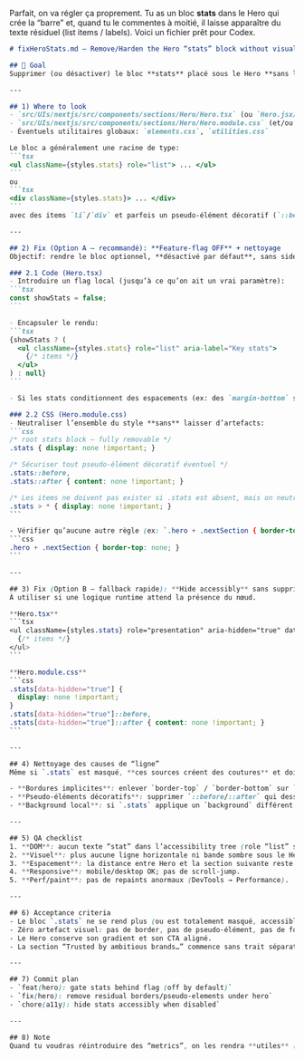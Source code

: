 ﻿Parfait, on va régler ça proprement. Tu as un bloc **stats** dans le Hero qui crée la “barre” et, quand tu le commentes à moitié, il laisse apparaître du texte résiduel (list items / labels). Voici un fichier prêt pour Codex.

````markdown
# fixHeroStats.md — Remove/Harden the Hero “stats” block without visual seams

## 🎯 Goal
Supprimer (ou désactiver) le bloc **stats** placé sous le Hero **sans laisser de ligne, de texte résiduel, ni d’espace fantôme**, et sans casser le gradient de fond ni la hiérarchie du Hero.

---

## 1) Where to look
- `src/UIs/nextjs/src/components/sections/Hero/Hero.tsx` (ou `Hero.jsx/tsx`)
- `src/UIs/nextjs/src/components/sections/Hero/Hero.module.css` (et/ou `Hero.module.scss`)
- Éventuels utilitaires globaux: `elements.css`, `utilities.css`

Le bloc a généralement une racine de type:
```tsx
<ul className={styles.stats} role="list"> ... </ul>
```
ou
```tsx
<div className={styles.stats}> ... </div>
```
avec des items `li`/`div` et parfois un pseudo-élément décoratif (`::before/::after`) servant de “trait séparateur”.

---

## 2) Fix (Option A — recommandé): **Feature-flag OFF** + nettoyage
Objectif: rendre le bloc optionnel, **désactivé par défaut**, sans side effects.

### 2.1 Code (Hero.tsx)
- Introduire un flag local (jusqu’à ce qu’on ait un vrai paramètre):
```tsx
const showStats = false;
```

- Encapsuler le rendu:
```tsx
{showStats ? (
  <ul className={styles.stats} role="list" aria-label="Key stats">
    {/* items */}
  </ul>
) : null}
```

- Si les stats conditionnent des espacements (ex: des `margin-bottom` sur le container “content”), appliquer l’espacement **sur le container**, pas sur `.stats`. Exemple: le bloc CTA garde son `margin-bottom` normal; pas d’espacement négatif pour “faire place aux stats”.

### 2.2 CSS (Hero.module.css)
- Neutraliser l’ensemble du style **sans** laisser d’artefacts:
```css
/* root stats block — fully removable */
.stats { display: none !important; }

/* Sécuriser tout pseudo-élément décoratif éventuel */
.stats::before,
.stats::after { content: none !important; }

/* Les items ne doivent pas exister si .stats est absent, mais on neutralise par prudence */
.stats > * { display: none !important; }
```

- Vérifier qu’aucune autre règle (ex: `.hero + .nextSection { border-top: 1px solid ... }`) ne crée un trait quand `.stats` est absent. Si présent, la supprimer:
```css
.hero + .nextSection { border-top: none; }
```

---

## 3) Fix (Option B — fallback rapide): **Hide accessibly** sans supprimer le DOM
À utiliser si une logique runtime attend la présence du nœud.

**Hero.tsx**
```tsx
<ul className={styles.stats} role="presentation" aria-hidden="true" data-hidden="true">
  {/* items */}
</ul>
```

**Hero.module.css**
```css
.stats[data-hidden="true"] {
  display: none !important;
}
.stats[data-hidden="true"]::before,
.stats[data-hidden="true"]::after { content: none !important; }
```

---

## 4) Nettoyage des causes de “ligne”
Même si `.stats` est masqué, **ces sources créent des coutures** et doivent être supprimées:

- **Bordures implicites**: enlever `border-top` / `border-bottom` sur `.stats`, sur le parent direct, et sur la section suivante.
- **Pseudo-éléments décoratifs**: supprimer `::before/::after` qui dessinent un filet ou une “vague” sous `.stats`.
- **Background local**: si `.stats` applique un `background` différent du `body`, le supprimer (tout doit être transparent).

---

## 5) QA checklist
1. **DOM**: aucun texte “stat” dans l’accessibility tree (role “list” supprimé ou `aria-hidden="true"`).
2. **Visuel**: plus aucune ligne horizontale ni bande sombre sous le Hero.
3. **Espacement**: la distance entre Hero et la section suivante reste cohérente (pas de trou, pas de chevauchement).
4. **Responsive**: mobile/desktop OK; pas de scroll-jump.
5. **Perf/paint**: pas de repaints anormaux (DevTools → Performance).

---

## 6) Acceptance criteria
- Le bloc `.stats` ne se rend plus (ou est totalement masqué, accessiblement).
- Zéro artefact visuel: pas de border, pas de pseudo-élément, pas de fond résiduel.
- Le Hero conserve son gradient et son CTA aligné.
- La section “Trusted by ambitious brands…” commence sans trait séparateur.

---

## 7) Commit plan
- `feat(hero): gate stats behind flag (off by default)`
- `fix(hero): remove residual borders/pseudo-elements under hero`
- `chore(a11y): hide stats accessibly when disabled`

---

## 8) Note
Quand tu voudras réintroduire des “metrics”, on les rendra **utiles** (ex: “Lighthouse 95+ / INP < 200ms / TTI < 2s”), présentées en **chips** intégrées au bloc CTA, **sans** barre pleine largeur ni séparateur.
````
